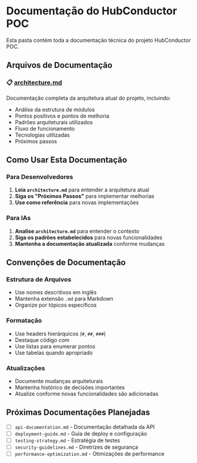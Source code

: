 # Documentação do HubConductor POC

Esta pasta contém toda a documentação técnica do projeto HubConductor POC.

## Arquivos de Documentação

### 📋 [architecture.md](./architecture.md)
Documentação completa da arquitetura atual do projeto, incluindo:
- Análise da estrutura de módulos
- Pontos positivos e pontos de melhoria
- Padrões arquiteturais utilizados
- Fluxo de funcionamento
- Tecnologias utilizadas
- Próximos passos

## Como Usar Esta Documentação

### Para Desenvolvedores
1. **Leia `architecture.md`** para entender a arquitetura atual
2. **Siga os "Próximos Passos"** para implementar melhorias
3. **Use como referência** para novas implementações

### Para IAs
1. **Analise `architecture.md`** para entender o contexto
2. **Siga os padrões estabelecidos** para novas funcionalidades
3. **Mantenha a documentação atualizada** conforme mudanças

## Convenções de Documentação

### Estrutura de Arquivos
- Use nomes descritivos em inglês
- Mantenha extensão `.md` para Markdown
- Organize por tópicos específicos

### Formatação
- Use headers hierárquicos (`#`, `##`, `###`)
- Destaque código com ``` ```
- Use listas para enumerar pontos
- Use tabelas quando apropriado

### Atualizações
- Documente mudanças arquiteturais
- Mantenha histórico de decisões importantes
- Atualize conforme novas funcionalidades são adicionadas

## Próximas Documentações Planejadas

- [ ] `api-documentation.md` - Documentação detalhada da API
- [ ] `deployment-guide.md` - Guia de deploy e configuração
- [ ] `testing-strategy.md` - Estratégia de testes
- [ ] `security-guidelines.md` - Diretrizes de segurança
- [ ] `performance-optimization.md` - Otimizações de performance 